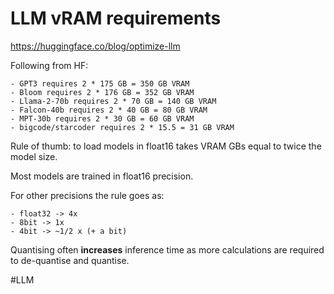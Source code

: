 # LLM vRAM requirements

https://huggingface.co/blog/optimize-llm

Following from HF:

    - GPT3 requires 2 * 175 GB = 350 GB VRAM
    - Bloom requires 2 * 176 GB = 352 GB VRAM
    - Llama-2-70b requires 2 * 70 GB = 140 GB VRAM
    - Falcon-40b requires 2 * 40 GB = 80 GB VRAM
    - MPT-30b requires 2 * 30 GB = 60 GB VRAM
    - bigcode/starcoder requires 2 * 15.5 = 31 GB VRAM

Rule of thumb: to load models in float16 takes VRAM GBs equal to twice the model size. 

Most models are trained in float16 precision.

For other precisions the rule goes as:

    - float32 -> 4x
    - 8bit -> 1x
    - 4bit -> ~1/2 x (+ a bit)

Quantising often **increases** inference time as more calculations are required to de-quantise and quantise. 

#LLM 